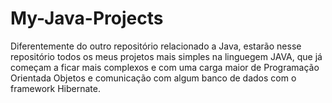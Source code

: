 # My-Java-Projects
Diferentemente do outro repositório relacionado a Java, estarão nesse repositório todos os meus projetos mais simples na linguegem JAVA, que já começam a ficar mais complexos e com uma carga maior de Programação Orientada Objetos e comunicação com algum banco de dados com o framework Hibernate.
